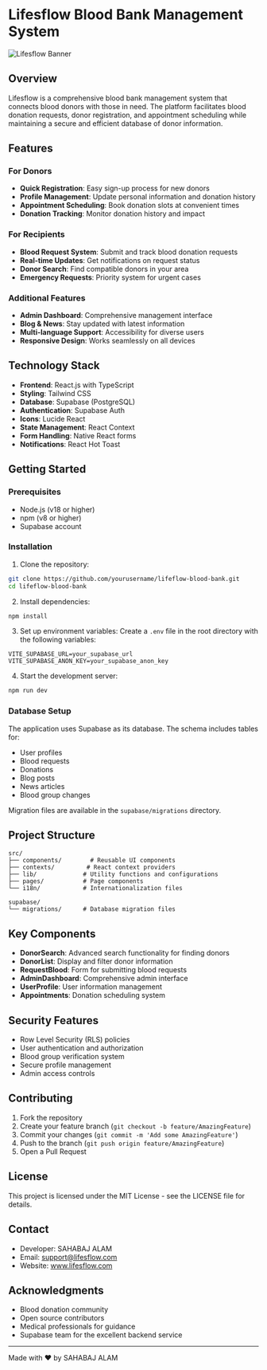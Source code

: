# Lifesflow Blood Bank Management System

![Lifesflow Banner](https://images.unsplash.com/photo-1615461066841-6116e61058f4?auto=format&fit=crop&w=1920&q=80)

## Overview

Lifesflow is a comprehensive blood bank management system that connects blood donors with those in need. The platform facilitates blood donation requests, donor registration, and appointment scheduling while maintaining a secure and efficient database of donor information.

## Features

### For Donors
- **Quick Registration**: Easy sign-up process for new donors
- **Profile Management**: Update personal information and donation history
- **Appointment Scheduling**: Book donation slots at convenient times
- **Donation Tracking**: Monitor donation history and impact

### For Recipients
- **Blood Request System**: Submit and track blood donation requests
- **Real-time Updates**: Get notifications on request status
- **Donor Search**: Find compatible donors in your area
- **Emergency Requests**: Priority system for urgent cases

### Additional Features
- **Admin Dashboard**: Comprehensive management interface
- **Blog & News**: Stay updated with latest information
- **Multi-language Support**: Accessibility for diverse users
- **Responsive Design**: Works seamlessly on all devices

## Technology Stack

- **Frontend**: React.js with TypeScript
- **Styling**: Tailwind CSS
- **Database**: Supabase (PostgreSQL)
- **Authentication**: Supabase Auth
- **Icons**: Lucide React
- **State Management**: React Context
- **Form Handling**: Native React forms
- **Notifications**: React Hot Toast

## Getting Started

### Prerequisites

- Node.js (v18 or higher)
- npm (v8 or higher)
- Supabase account

### Installation

1. Clone the repository:
```bash
git clone https://github.com/yourusername/lifeflow-blood-bank.git
cd lifeflow-blood-bank
```

2. Install dependencies:
```bash
npm install
```

3. Set up environment variables:
Create a `.env` file in the root directory with the following variables:
```env
VITE_SUPABASE_URL=your_supabase_url
VITE_SUPABASE_ANON_KEY=your_supabase_anon_key
```

4. Start the development server:
```bash
npm run dev
```

### Database Setup

The application uses Supabase as its database. The schema includes tables for:
- User profiles
- Blood requests
- Donations
- Blog posts
- News articles
- Blood group changes

Migration files are available in the `supabase/migrations` directory.

## Project Structure

```
src/
├── components/        # Reusable UI components
├── contexts/         # React context providers
├── lib/             # Utility functions and configurations
├── pages/           # Page components
└── i18n/            # Internationalization files

supabase/
└── migrations/      # Database migration files
```

## Key Components

- **DonorSearch**: Advanced search functionality for finding donors
- **DonorList**: Display and filter donor information
- **RequestBlood**: Form for submitting blood requests
- **AdminDashboard**: Comprehensive admin interface
- **UserProfile**: User information management
- **Appointments**: Donation scheduling system

## Security Features

- Row Level Security (RLS) policies
- User authentication and authorization
- Blood group verification system
- Secure profile management
- Admin access controls

## Contributing

1. Fork the repository
2. Create your feature branch (`git checkout -b feature/AmazingFeature`)
3. Commit your changes (`git commit -m 'Add some AmazingFeature'`)
4. Push to the branch (`git push origin feature/AmazingFeature`)
5. Open a Pull Request

## License

This project is licensed under the MIT License - see the LICENSE file for details.

## Contact

- Developer: SAHABAJ ALAM
- Email: support@lifesflow.com
- Website: www.lifesflow.com

## Acknowledgments

- Blood donation community
- Open source contributors
- Medical professionals for guidance
- Supabase team for the excellent backend service

---

Made with ❤️ by SAHABAJ ALAM

